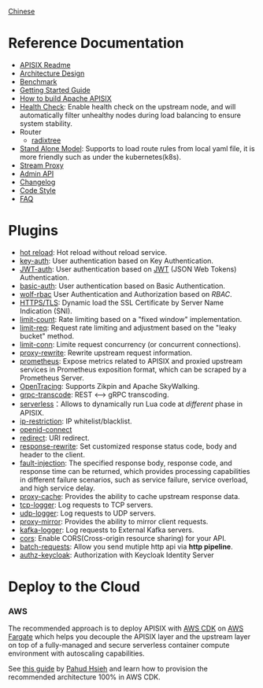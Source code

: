<!--
#
# Licensed to the Apache Software Foundation (ASF) under one or more
# contributor license agreements.  See the NOTICE file distributed with
# this work for additional information regarding copyright ownership.
# The ASF licenses this file to You under the Apache License, Version 2.0
# (the "License"); you may not use this file except in compliance with
# the License.  You may obtain a copy of the License at
#
#     http://www.apache.org/licenses/LICENSE-2.0
#
# Unless required by applicable law or agreed to in writing, software
# distributed under the License is distributed on an "AS IS" BASIS,
# WITHOUT WARRANTIES OR CONDITIONS OF ANY KIND, either express or implied.
# See the License for the specific language governing permissions and
# limitations under the License.
#
-->
[Chinese](README_CN.md)

Reference Documentation
==================

* [APISIX Readme](../README.md)
* [Architecture Design](architecture-design.md)
* [Benchmark](benchmark.md)
* [Getting Started Guide](getting-started.md)
* [How to build Apache APISIX](how-to-build.md)
* [Health Check](health-check.md): Enable health check on the upstream node, and will automatically filter unhealthy nodes during load balancing to ensure system stability.
* Router
    * [radixtree](router-radixtree.md)
* [Stand Alone Model](stand-alone.md): Supports to load route rules from local yaml file, it is more friendly such as under the kubernetes(k8s).
* [Stream Proxy](stream-proxy.md)
* [Admin API](admin-api.md)
* [Changelog](../CHANGELOG.md)
* [Code Style](../CODE_STYLE.md)
* [FAQ](../FAQ.md)

Plugins
=======

* [hot reload](plugins.md): Hot reload without reload service.
* [key-auth](plugins/key-auth.md): User authentication based on Key Authentication.
* [JWT-auth](plugins/jwt-auth.md): User authentication based on [JWT](https://jwt.io/) (JSON Web Tokens) Authentication.
* [basic-auth](plugins/basic-auth.md): User authentication based on Basic Authentication.
* [wolf-rbac](plugins/wolf-rbac.md) User Authentication and Authorization based on *RBAC*.
* [HTTPS/TLS](https.md): Dynamic load the SSL Certificate by Server Name Indication (SNI).
* [limit-count](plugins/limit-count.md): Rate limiting based on a "fixed window" implementation.
* [limit-req](plugins/limit-req.md): Request rate limiting and adjustment based on the "leaky bucket" method.
* [limit-conn](plugins/limit-conn.md): Limite request concurrency (or concurrent connections).
* [proxy-rewrite](plugins/proxy-rewrite.md): Rewrite upstream request information.
* [prometheus](plugins/prometheus.md): Expose metrics related to APISIX and proxied upstream services in Prometheus exposition format, which can be scraped by a Prometheus Server.
* [OpenTracing](plugins/zipkin.md): Supports Zikpin and Apache SkyWalking.
* [grpc-transcode](plugins/grpc-transcode.md): REST <--> gRPC transcoding.
* [serverless](plugins/serverless.md)：Allows to dynamically run Lua code at *different* phase in APISIX.
* [ip-restriction](plugins/ip-restriction.md): IP whitelist/blacklist.
* [openid-connect](plugins/oauth.md)
* [redirect](plugins/redirect.md): URI redirect.
* [response-rewrite](plugins/response-rewrite.md): Set customized response status code, body and header to the client.
* [fault-injection](plugins/fault-injection.md): The specified response body, response code, and response time can be returned, which provides processing capabilities in different failure scenarios, such as service failure, service overload, and high service delay.
* [proxy-cache](plugins/proxy-cache.md): Provides the ability to cache upstream response data.
* [tcp-logger](plugins/tcp-logger.md): Log requests to TCP servers.
* [udp-logger](plugins/udp-logger.md): Log requests to UDP servers.
* [proxy-mirror](plugins/proxy-mirror.md): Provides the ability to mirror client requests.
* [kafka-logger](plugins/kafka-logger.md): Log requests to External Kafka servers.
* [cors](plugins/cors.md): Enable CORS(Cross-origin resource sharing) for your API.
* [batch-requests](plugins/batch-requests.md): Allow you send mutiple http api via **http pipeline**.
* [authz-keycloak](plugins/authz-keycloak.md): Authorization with Keycloak Identity Server

Deploy to the Cloud
=======
### AWS

The recommended approach is to deploy APISIX with [AWS CDK](https://aws.amazon.com/cdk/) on [AWS Fargate](https://aws.amazon.com/fargate/) which helps you decouple the APISIX layer and the upstream layer on top of a fully-managed and secure serverless container compute environment with autoscaling capabilities.

See [this guide](https://github.com/pahud/cdk-samples/blob/master/typescript/apisix/README.md) by [Pahud Hsieh](https://github.com/pahud) and learn how to provision the recommended architecture 100% in AWS CDK.
